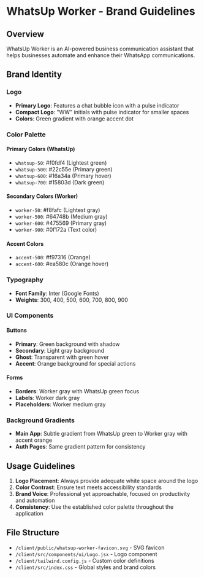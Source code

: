 # WhatsUp Worker - Brand Guidelines

## Overview
WhatsUp Worker is an AI-powered business communication assistant that helps businesses automate and enhance their WhatsApp communications.

## Brand Identity

### Logo
- **Primary Logo**: Features a chat bubble icon with a pulse indicator
- **Compact Logo**: "WW" initials with pulse indicator for smaller spaces
- **Colors**: Green gradient with orange accent dot

### Color Palette

#### Primary Colors (WhatsUp)
- `whatsup-50`: #f0fdf4 (Lightest green)
- `whatsup-500`: #22c55e (Primary green)
- `whatsup-600`: #16a34a (Primary hover)
- `whatsup-700`: #15803d (Dark green)

#### Secondary Colors (Worker)
- `worker-50`: #f8fafc (Lightest gray)
- `worker-500`: #64748b (Medium gray)
- `worker-600`: #475569 (Primary gray)
- `worker-900`: #0f172a (Text color)

#### Accent Colors
- `accent-500`: #f97316 (Orange)
- `accent-600`: #ea580c (Orange hover)

### Typography
- **Font Family**: Inter (Google Fonts)
- **Weights**: 300, 400, 500, 600, 700, 800, 900

### UI Components

#### Buttons
- **Primary**: Green background with shadow
- **Secondary**: Light gray background
- **Ghost**: Transparent with green hover
- **Accent**: Orange background for special actions

#### Forms
- **Borders**: Worker gray with WhatsUp green focus
- **Labels**: Worker dark gray
- **Placeholders**: Worker medium gray

### Background Gradients
- **Main App**: Subtle gradient from WhatsUp green to Worker gray with accent orange
- **Auth Pages**: Same gradient pattern for consistency

## Usage Guidelines

1. **Logo Placement**: Always provide adequate white space around the logo
2. **Color Contrast**: Ensure text meets accessibility standards
3. **Brand Voice**: Professional yet approachable, focused on productivity and automation
4. **Consistency**: Use the established color palette throughout the application

## File Structure
- `/client/public/whatsup-worker-favicon.svg` - SVG favicon
- `/client/src/components/ui/Logo.jsx` - Logo component
- `/client/tailwind.config.js` - Custom color definitions
- `/client/src/index.css` - Global styles and brand colors
